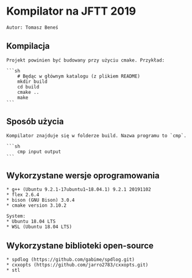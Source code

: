# Kompilator na JFTT 2019
	Autor: Tomasz Beneś

## Kompilacja

	Projekt powinien być budowany przy użyciu cmake. Przykład:

	```sh
		# Będąc w głównym katalogu (z plikiem README)
		mkdir build
		cd build
		cmake ..
		make
	```

## Sposób użycia

	Kompilator znajduje się w folderze build. Nazwa programu to `cmp`.

	```sh
		cmp input output
	```

## Wykorzystane wersje oprogramowania

	* g++ (Ubuntu 9.2.1-17ubuntu1~18.04.1) 9.2.1 20191102
	* flex 2.6.4
	* bison (GNU Bison) 3.0.4
	* cmake version 3.10.2

	System:
	* Ubuntu 18.04 LTS
	* WSL (Ubuntu 18.04 LTS)

## Wykorzystane biblioteki open-source

	* spdlog (https://github.com/gabime/spdlog.git)
	* cxxopts (https://github.com/jarro2783/cxxopts.git)
	* stl
